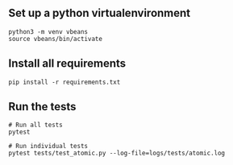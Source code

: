 ## Set up a python virtualenvironment

    python3 -m venv vbeans
    source vbeans/bin/activate

## Install all requirements

    pip install -r requirements.txt

## Run the tests
    # Run all tests
    pytest

    # Run individual tests
    pytest tests/test_atomic.py --log-file=logs/tests/atomic.log
